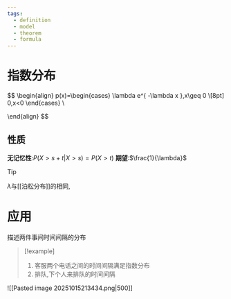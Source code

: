 ```yaml
---
tags:
  - definition
  - model
  - theorem
  - formula
---
```

# 指数分布
$$
\begin{align}
p(x)=\begin{cases}
\lambda e^{ -\lambda x },x\geq 0 \\[8pt]
0,x<0
\end{cases} \\

\end{align}
$$

## 性质
**无记忆性**:$P(X>s+t|X>s)=P(X>t)$
**期望**:$\frac{1}{\lambda}$
>[!tip] 
>$\lambda$与[[泊松分布]]的相同,






# 应用
描述两件事间时间间隔的分布
>[!example] 
>1. 客服两个电话之间的时间间隔满足指数分布
>2. 排队,下个人来排队的时间间隔

![[Pasted image 20251015213434.png|500]]
